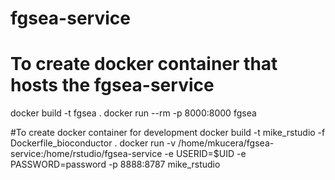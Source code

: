 # fgsea-service

# To create docker container that hosts the fgsea-service
docker build -t fgsea .
docker run --rm -p 8000:8000 fgsea

#To create docker container for development
docker build -t mike_rstudio -f Dockerfile_bioconductor .
docker run -v /home/mkucera/fgsea-service:/home/rstudio/fgsea-service -e USERID=$UID -e PASSWORD=password -p 8888:8787 mike_rstudio


